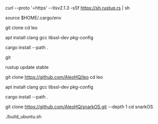 curl --proto '=https' --tlsv2.1.3 -sSf https://sh.rustup.rs | sh

source $HOME/.cargo/env

git clone 
cd leo

apt install clang gcc libssl-dev pkg-config

cargo install --path .

git 

rustup update stable

git clone https://github.com/AleoHQ/leo
cd leo

apt install clang gcc libssl-dev pkg-config

cargo install --path .

git clone https://github.com/AleoHQ/snarkOS.git --depth 1
cd snarkOS

./build_ubuntu.sh


